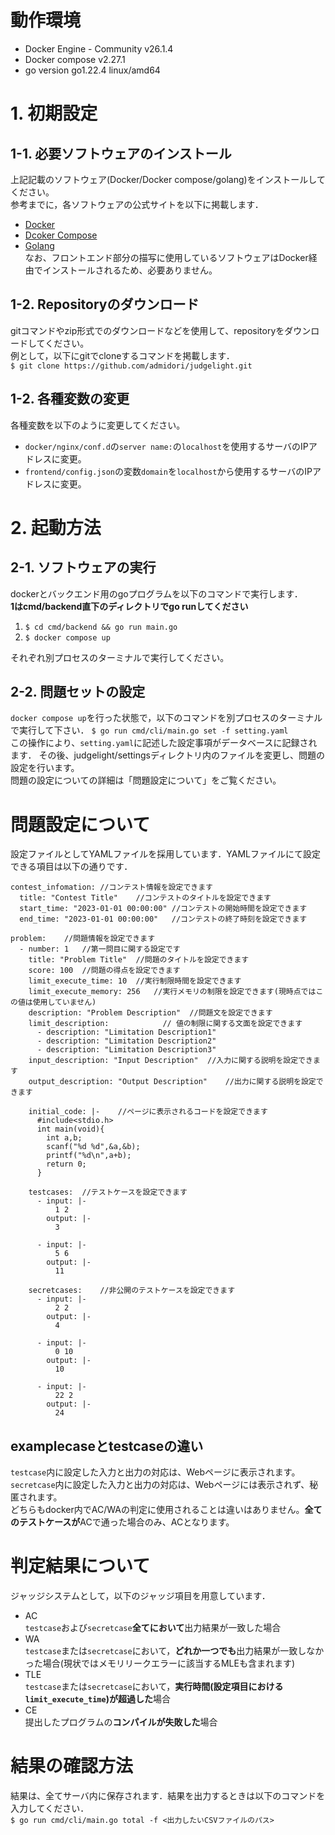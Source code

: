# 動作環境
- Docker Engine - Community v26.1.4
- Docker compose v2.27.1  
- go version go1.22.4 linux/amd64  

# 1. 初期設定
## 1-1. 必要ソフトウェアのインストール
上記記載のソフトウェア(Docker/Docker compose/golang)をインストールしてください。    
参考までに，各ソフトウェアの公式サイトを以下に掲載します．
- [Docker](https://www.docker.com/ja-jp/)
- [Dcoker Compose](https://docs.docker.com/compose/)
- [Golang](https://go.dev/)  
なお、フロントエンド部分の描写に使用しているソフトウェアはDocker経由でインストールされるため、必要ありません。    

## 1-2. Repositoryのダウンロード
gitコマンドやzip形式でのダウンロードなどを使用して、repositoryをダウンロードしてください。  
例として，以下にgitでcloneするコマンドを掲載します．  
```$ git clone https://github.com/admidori/judgelight.git```

## 1-2. 各種変数の変更
各種変数を以下のように変更してください。  
- `docker/nginx/conf.d`の`server name:`の`localhost`を使用するサーバのIPアドレスに変更。  
- `frontend/config.json`の変数`domain`を`localhost`から使用するサーバのIPアドレスに変更。　　

# 2. 起動方法
## 2-1. ソフトウェアの実行
dockerとバックエンド用のgoプログラムを以下のコマンドで実行します．  
**1はcmd/backend直下のディレクトリでgo runしてください**

1. ```$ cd cmd/backend && go run main.go```
2. ```$ docker compose up```

それぞれ別プロセスのターミナルで実行してください。  

## 2-2. 問題セットの設定
`docker compose up`を行った状態で，以下のコマンドを別プロセスのターミナルで実行して下さい．
```$ go run cmd/cli/main.go set -f setting.yaml```  
この操作により、`setting.yaml`に記述した設定事項がデータベースに記録されます．
その後、judgelight/settingsディレクトリ内のファイルを変更し、問題の設定を行います。  
問題の設定についての詳細は「問題設定について」をご覧ください。  

# 問題設定について
設定ファイルとしてYAMLファイルを採用しています．YAMLファイルにて設定できる項目は以下の通りです．
```
contest_infomation: //コンテスト情報を設定できます
  title: "Contest Title"    //コンテストのタイトルを設定できます
  start_time: "2023-01-01 00:00:00" //コンテストの開始時間を設定できます
  end_time: "2023-01-01 00:00:00"   //コンテストの終了時刻を設定できます

problem:    //問題情報を設定できます
  - number: 1   //第一問目に関する設定です
    title: "Problem Title"  //問題のタイトルを設定できます
    score: 100  //問題の得点を設定できます
    limit_execute_time: 10  //実行制限時間を設定できます
    limit_execute_memory: 256   //実行メモリの制限を設定できます(現時点ではこの値は使用していません)
    description: "Problem Description"  //問題文を設定できます
    limit_description:            // 値の制限に関する文面を設定できます
      - description: "Limitation Description1"
      - description: "Limitation Description2"
      - description: "Limitation Description3"
    input_description: "Input Description"  //入力に関する説明を設定できます
    output_description: "Output Description"    //出力に関する説明を設定できます

    initial_code: |-    //ページに表示されるコードを設定できます
      #include<stdio.h>
      int main(void){
        int a,b;
        scanf("%d %d",&a,&b);
        printf("%d\n",a+b);
        return 0;
      }

    testcases:  //テストケースを設定できます
      - input: |- 
          1 2
        output: |-
          3

      - input: |- 
          5 6
        output: |-
          11

    secretcases:    //非公開のテストケースを設定できます
      - input: |- 
          2 2
        output: |-
          4

      - input: |- 
          0 10
        output: |-
          10

      - input: |- 
          22 2
        output: |-
          24
```


## examplecaseとtestcaseの違い
`testcase`内に設定した入力と出力の対応は、Webページに表示されます。  
`secretcase`内に設定した入力と出力の対応は、Webページには表示されず、秘匿されます。  
どちらもdocker内でAC/WAの判定に使用されることは違いはありません。**全てのテストケースが**ACで通った場合のみ、ACとなります。

# 判定結果について
ジャッジシステムとして，以下のジャッジ項目を用意しています．  
- AC  
`testcase`および`secretcase`**全てにおいて**出力結果が一致した場合
- WA  
`testcase`または`secretcase`において，**どれか一つでも**出力結果が一致しなかった場合(現状ではメモリリークエラーに該当するMLEも含まれます)
- TLE  
`testcase`または`secretcase`において，**実行時間(設定項目における`limit_execute_time`)が超過した**場合
- CE  
提出したプログラムの**コンパイルが失敗した**場合  

# 結果の確認方法
結果は、全てサーバ内に保存されます．結果を出力するときは以下のコマンドを入力してください．  
```$ go run cmd/cli/main.go total -f <出力したいCSVファイルのパス>```
